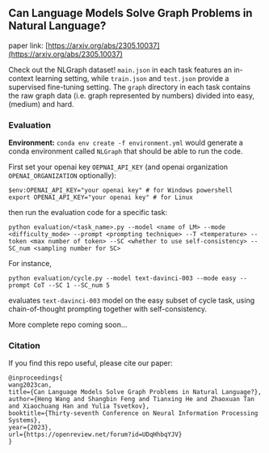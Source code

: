 ## Can Language Models Solve Graph Problems in Natural Language?

paper link: [https://arxiv.org/abs/2305.10037](https://arxiv.org/abs/2305.10037)

Check out the NLGraph dataset! `main.json` in each task features an in-context learning setting, while `train.json` and `test.json` provide a supervised fine-tuning setting. The `graph` directory in each task contains the raw graph data (i.e. graph represented by numbers) divided into easy, (medium) and hard.

### Evaluation

**Environment:** `conda env create -f environment.yml` would generate a conda environment called `NLGraph` that should be able to run the code.

First set your openai key `OEPNAI_API_KEY` (and openai organization `OPENAI_ORGANIZATION` optionally):
```
$env:OPENAI_API_KEY="your openai key" # for Windows powershell
export OPENAI_API_KEY="your openai key" # for Linux
```
then run the evaluation code for a specific task:
```
python evaluation/<task_name>.py --model <name of LM> --mode <difficulty_mode> --prompt <prompting technique> --T <temperature> --token <max number of token> --SC <whether to use self-consistency> --SC_num <sampling number for SC>
```
For instance,
```
python evaluation/cycle.py --model text-davinci-003 --mode easy --prompt CoT --SC 1 --SC_num 5
```
evaluates `text-davinci-003` model on the easy subset of cycle task, using chain-of-thought prompting together with self-consistency.

More complete repo coming soon...
### Citation
If you find this repo useful, please cite our paper:
```
@inproceedings{
wang2023can,
title={Can Language Models Solve Graph Problems in Natural Language?},
author={Heng Wang and Shangbin Feng and Tianxing He and Zhaoxuan Tan and Xiaochuang Han and Yulia Tsvetkov},
booktitle={Thirty-seventh Conference on Neural Information Processing Systems},
year={2023},
url={https://openreview.net/forum?id=UDqHhbqYJV}
}
```